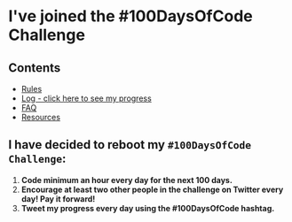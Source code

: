 # I've joined the #100DaysOfCode Challenge

## Contents

* [Rules](../../rules.md)
* [Log - click here to see my progress](log.md)
* [FAQ](../../FAQ.md)
* [Resources](../../resources.md)


## I have decided to reboot my `#100DaysOfCode Challenge`:

1.  **Code minimum an hour every day for the next 100 days.**
2.  **Encourage at least two other people in the challenge on Twitter every day! Pay it forward!**
3.  **Tweet my progress every day using the #100DaysOfCode hashtag.**
